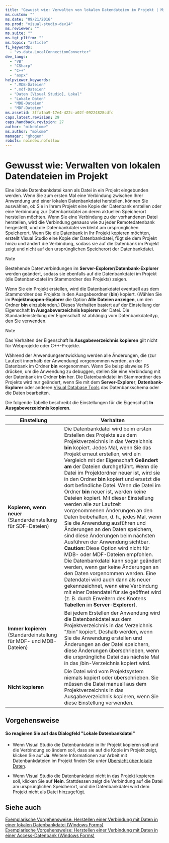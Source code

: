 ```yaml
---
title: "Gewusst wie: Verwalten von lokalen Datendateien im Projekt | Microsoft Docs"
ms.custom: ""
ms.date: "09/21/2016"
ms.prod: "visual-studio-dev14"
ms.reviewer: ""
ms.suite: ""
ms.tgt_pltfrm: ""
ms.topic: "article"
f1_keywords: 
  - "vs.data.LocalConnectionConverter"
dev_langs: 
  - "VB"
  - "CSharp"
  - "C++"
  - "aspx"
helpviewer_keywords: 
  - ".MDB-Dateien"
  - ".mdf-Dateien"
  - "Daten [Visual Studio], Lokal"
  - "Lokale Daten"
  - "MDB-Dateien"
  - "MDF-Dateien"
ms.assetid: 3ffa1aa9-17e4-422c-a02f-09224828cdfc
caps.latest.revision: 29
caps.handback.revision: 27
author: "mikeblome"
ms.author: "mblome"
manager: "ghogen"
robots: noindex,nofollow
---
```

# Gewusst wie: Verwalten von lokalen Datendateien im Projekt
Eine lokale Datenbankdatei kann als Datei in ein Projekt eingebunden werden.  Wenn Sie zum ersten Mal eine Verbindung zwischen Ihrer Anwendung und einer lokalen Datenbankdatei herstellen, können Sie auswählen, ob Sie in Ihrem Projekt eine Kopie der Datenbank erstellen oder eine Verbindung zur Datenbankdatei an deren aktuellen Speicherort herstellen möchten.  Wenn Sie eine Verbindung zu der vorhandenen Datei herstellen, wird die Verbindung genauso wie zu jeder Remotedatenbank hergestellt, und die Datenbankdatei verbleibt am ursprünglichen Speicherort.  Wenn Sie die Datenbank in Ihr Projekt kopieren möchten, erstellt Visual Studio eine Kopie der Datenbankdatei, fügt sie dem Projekt hinzu und ändert die Verbindung, sodass sie auf die Datenbank im Projekt zeigt und nicht auf den ursprünglichen Speicherort der Datenbankdatei.  
  
> [!NOTE]
>  Bestehende Datenverbindungen im **Server\-Explorer\/Datenbank\-Explorer** werden geändert, sodass sie ebenfalls auf die Datenbankdatei im Projekt \(die Datenbankdatei im Stammordner des Projekts\) zeigen.  
  
 Wenn Sie ein Projekt erstellen, wird die Datenbankdatei eventuell aus dem Stammordner des Projekts in den Ausgabeordner \(**bin**\) kopiert. \(Wählen Sie im **Projektmappen\-Explorer** die Option **Alle Dateien anzeigen**, um den Ordner **bin** einzublenden.\) Dieses Verhalten basiert auf der Einstellung der Eigenschaft **In Ausgabeverzeichnis kopieren** der Datei.  Die Standardeinstellung der Eigenschaft ist abhängig vom Datenbankdateityp, den Sie verwenden.  
  
> [!NOTE]
>  Das Verhalten der Eigenschaft **In Ausgabeverzeichnis kopieren** gilt nicht für Webprojekte oder C\+\+\-Projekte.  
  
 Während der Anwendungsentwicklung werden alle Änderungen, die \(zur Laufzeit innerhalb der Anwendung\) vorgenommen werden, an der Datenbank im Ordner **bin** vorgenommen.  Wenn Sie beispielsweise F5 drücken, um die Anwendung zu debuggen, stellen Sie eine Verbindung mit der Datenbank im Ordner **bin** her.  Die Datenbankdatei im Stammordner des Projekts wird nur geändert, wenn Sie mit dem **Server\-Explorer**, **Datenbank\-Explorer** oder anderen [Visual Database Tools](http://msdn.microsoft.com/de-de/6b145922-2f00-47db-befc-bf351b4809a1) das Datenbankschema oder die Daten bearbeiten.  
  
 Die folgende Tabelle beschreibt die Einstellungen für die Eigenschaft **In Ausgabeverzeichnis kopieren**.  
  
|Einstellung|Verhalten|  
|-----------------|---------------|  
|**Kopieren, wenn neuer** \(Standardeinstellung für SDF\-Dateien\)|Die Datenbankdatei wird beim ersten Erstellen des Projekts aus dem Projektverzeichnis in das Verzeichnis **bin** kopiert.  Jedes Mal, wenn Sie das Projekt erneut erstellen, wird ein Vergleich mit der Eigenschaft **Geändert am** der Dateien durchgeführt.  Wenn die Datei im Projektordner neuer ist, wird sie in den Ordner **bin** kopiert und ersetzt die dort befindliche Datei.  Wenn die Datei im Ordner **bin** neuer ist, werden keine Dateien kopiert.  Mit dieser Einstellung werden alle zur Laufzeit vorgenommenen Änderungen an den Daten beibehalten, d. h., jedes Mal, wenn Sie die Anwendung ausführen und Änderungen an den Daten speichern, sind diese Änderungen beim nächsten Ausführen der Anwendung sichtbar. **Caution:**  Diese Option wird nicht für MDB\- oder MDF\-Dateien empfohlen.  Die Datenbankdatei kann sogar geändert werden, wenn gar keine Änderungen an den Daten vorgenommen werden.  Eine Datendatei wird auch dann als neuer gekennzeichnet, wenn eine Verbindung mit einer Datendatei für sie geöffnet wird \(z. B. durch Erweitern des Knotens **Tabellen** im **Server\-Explorer**\).|  
|**Immer kopieren** \(Standardeinstellung für MDF\- und MDB\-Dateien\)|Bei jedem Erstellen der Anwendung wird die Datenbankdatei aus dem Projektverzeichnis in das Verzeichnis "\/bin" kopiert.  Deshalb werden, wenn Sie die Anwendung erstellen und Änderungen an der Datei speichern, diese Änderungen überschrieben, wenn die ursprüngliche Datei das nächste Mal in das \/bin\-Verzeichnis kopiert wird.|  
|**Nicht kopieren**|Die Datei wird vom Projektsystem niemals kopiert oder überschrieben.  Sie müssen die Datei manuell aus dem Projektverzeichnis in das Ausgabeverzeichnis kopieren, wenn Sie diese Einstellung verwenden.|  
  
## Vorgehensweise  
  
#### So reagieren Sie auf das Dialogfeld "Lokale Datenbankdatei"  
  
-   Wenn Visual Studio die Datenbankdatei in Ihr Projekt kopieren soll und die Verbindung so ändern soll, dass sie auf die Kopie im Projekt zeigt, klicken Sie auf **Ja**.  Weitere Informationen zur Arbeit mit Datenbankdateien im Projekt finden Sie unter [Übersicht über lokale Daten](../data-tools/local-data-overview.md).  
  
-   Wenn Visual Studio die Datenbankdatei nicht in das Projekt kopieren soll, klicken Sie auf **Nein**.  Stattdessen zeigt die Verbindung auf die Datei am ursprünglichen Speicherort, und die Datenbankdatei wird dem Projekt nicht als Datei hinzugefügt.  
  
## Siehe auch  
 [Exemplarische Vorgehensweise: Herstellen einer Verbindung mit Daten in einer lokalen Datenbankdatei \(Windows Forms\)](../data-tools/walkthrough-connecting-to-data-in-a-local-database-file-windows-forms.md)   
 [Exemplarische Vorgehensweise: Herstellen einer Verbindung mit Daten in einer Access\-Datenbank \(Windows Forms\)](../data-tools/connect-to-data-in-an-access-database-windows-forms.md)
